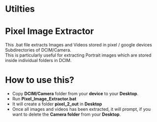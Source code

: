 # Utilties

# Pixel Image Extractor

This .bat file extracts Images and Videos stored in pixel / google devices Subdirectories of DCIM/Camera.<br />
This is particularly useful for extracting Portrait images which are stored inside individual folders in DCIM.

# How to use this?

* Copy **DCIM/Camera** folder from your **device** to your **Desktop**.
* Run **Pixel_Image_Extractor.bat**
* It will create a folder **pixel_2_out** in **Desktop**
* Once all images and videos has been extracted, it will prompt, if you want to delete the **Camera folder** from your **Desktop**.
